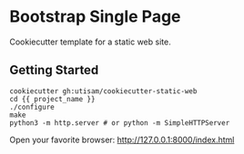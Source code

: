 # Bootstrap Single Page

Cookiecutter template for a static web site.

## Getting Started

```
cookiecutter gh:utisam/cookiecutter-static-web
cd {{ project_name }}
./configure
make
python3 -m http.server # or python -m SimpleHTTPServer
```

Open your favorite browser: http://127.0.0.1:8000/index.html
